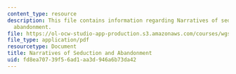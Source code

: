 ```yaml
---
content_type: resource
description: This file contains information regarding Narratives of seduction and
  abandonment.
file: https://ol-ocw-studio-app-production.s3.amazonaws.com/courses/wgs-640-studies-in-womens-life-narratives-interrogating-marriage-case-studies-in-american-law-and-culture-fall-2007/fd8ea70739f56ad1aa3d946a6b73da42_MITWGS_640F07_4_1.pdf
file_type: application/pdf
resourcetype: Document
title: Narratives of Seduction and Abandonment
uid: fd8ea707-39f5-6ad1-aa3d-946a6b73da42
---
```

